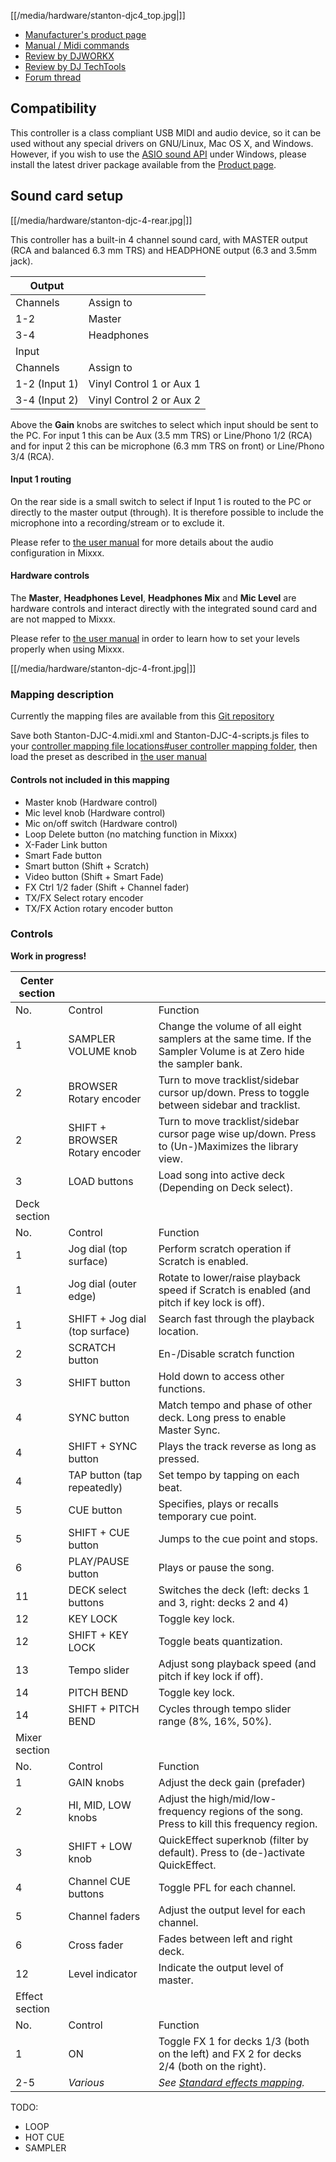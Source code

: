[[/media/hardware/stanton-djc4_top.jpg|]]

  - [Manufacturer's product
    page](http://www.stantondj.com/stanton-controllers-systems/djc4.html//)
  - [Manual / Midi
    commands](http://www.stantondj.com/pdf/products/controllers/djc4/DJC.4ManualV1.1.pdf//)
  - [Review by
    DJWORKX](https://djworx.com/review-stanton-djc-4-controller//)
  - [Review by DJ
    TechTools](https://djtechtools.com/2012/08/29/review-stanton-djc-4-controller//)
  - [Forum
    thread](https://www.mixxx.org/forums/viewtopic.php?f=7&t=6027)

## Compatibility

This controller is a class compliant USB MIDI and audio device, so it
can be used without any special drivers on GNU/Linux, Mac OS X, and
Windows. However, if you wish to use the [ASIO sound
API](http://mixxx.org/manual/latest/chapters/configuration.html#audio-api)
under Windows, please install the latest driver package available from
the [Product
page](http://www.stantondj.com/stanton-controllers-systems/djc4.html//).

## Sound card setup

[[/media/hardware/stanton-djc-4-rear.jpg|]]

This controller has a built-in 4 channel sound card, with MASTER output
(RCA and balanced 6.3 mm TRS) and HEADPHONE output (6.3 and 3.5mm jack).

| Output        |                          |
| ------------- | ------------------------ |
| Channels      | Assign to                |
| 1-2           | Master                   |
| 3-4           | Headphones               |
| Input         |                          |
| Channels      | Assign to                |
| 1-2 (Input 1) | Vinyl Control 1 or Aux 1 |
| 3-4 (Input 2) | Vinyl Control 2 or Aux 2 |

Above the **Gain** knobs are switches to select which input should be
sent to the PC. For input 1 this can be Aux (3.5 mm TRS) or Line/Phono
1/2 (RCA) and for input 2 this can be microphone (6.3 mm TRS on front)
or Line/Phono 3/4 (RCA).

#### Input 1 routing

On the rear side is a small switch to select if Input 1 is routed to the
PC or directly to the master output (through). It is therefore possible
to include the microphone into a recording/stream or to exclude it.

Please refer to [the user
manual](https://mixxx.org/manual/latest/en/chapters/example_setups.html#laptop-and-external-usb-audio-interface)
for more details about the audio configuration in Mixxx.

#### Hardware controls

The **Master**, **Headphones Level**, **Headphones Mix** and **Mic
Level** are hardware controls and interact directly with the integrated
sound card and are not mapped to Mixxx.

Please refer to [the user
manual](https://mixxx.org/manual/latest/en/chapters/djing_with_mixxx.html#djing-gain-staging)
in order to learn how to set your levels properly when using Mixxx.

[[/media/hardware/stanton-djc-4-front.jpg|]]

### Mapping description

Currently the mapping files are available from this [Git
repository](https://github.com/nuess0r/mixxx/tree/Stanton-DJC.4/res/controllers//)

Save both Stanton-DJC-4.midi.xml and Stanton-DJC-4-scripts.js files to
your [controller mapping file locations\#user controller mapping
folder](controller%20mapping%20file%20locations#user%20controller%20mapping%20folder),
then load the preset as described in [the user
manual](https://mixxx.org/manual/latest/en/chapters/controlling_mixxx.html#using-midi-hid-controllers)

#### Controls not included in this mapping

  - Master knob (Hardware control)
  - Mic level knob (Hardware control)
  - Mic on/off switch (Hardware control)
  - Loop Delete button (no matching function in Mixxx)
  - X-Fader Link button
  - Smart Fade button
  - Smart button (Shift + Scratch)
  - Video button (Shift + Smart Fade)
  - FX Ctrl 1/2 fader (Shift + Channel fader)
  - TX/FX Select rotary encoder
  - TX/FX Action rotary encoder button

### Controls

**Work in progress\!**

| Center section |                                |                                                                                                                   |
| -------------- | ------------------------------ | ----------------------------------------------------------------------------------------------------------------- |
| No.            | Control                        | Function                                                                                                          |
| 1              | SAMPLER VOLUME knob            | Change the volume of all eight samplers at the same time. If the Sampler Volume is at Zero hide the sampler bank. |
| 2              | BROWSER Rotary encoder         | Turn to move tracklist/sidebar cursor up/down. Press to toggle between sidebar and tracklist.                     |
| 2              | SHIFT + BROWSER Rotary encoder | Turn to move tracklist/sidebar cursor page wise up/down. Press to (Un-)Maximizes the library view.                |
| 3              | LOAD buttons                   | Load song into active deck (Depending on Deck select).                                                            |
| Deck section   |                                |                                                                                                                   |
| No.            | Control                        | Function                                                                                                          |
| 1              | Jog dial (top surface)         | Perform scratch operation if Scratch is enabled.                                                                  |
| 1              | Jog dial (outer edge)          | Rotate to lower/raise playback speed if Scratch is enabled (and pitch if key lock is off).                        |
| 1              | SHIFT + Jog dial (top surface) | Search fast through the playback location.                                                                        |
| 2              | SCRATCH button                 | En-/Disable scratch function                                                                                      |
| 3              | SHIFT button                   | Hold down to access other functions.                                                                              |
| 4              | SYNC button                    | Match tempo and phase of other deck. Long press to enable Master Sync.                                            |
| 4              | SHIFT + SYNC button            | Plays the track reverse as long as pressed.                                                                       |
| 4              | TAP button (tap repeatedly)    | Set tempo by tapping on each beat.                                                                                |
| 5              | CUE button                     | Specifies, plays or recalls temporary cue point.                                                                  |
| 5              | SHIFT + CUE button             | Jumps to the cue point and stops.                                                                                 |
| 6              | PLAY/PAUSE button              | Plays or pause the song.                                                                                          |
| 11             | DECK select buttons            | Switches the deck (left: decks 1 and 3, right: decks 2 and 4)                                                     |
| 12             | KEY LOCK                       | Toggle key lock.                                                                                                  |
| 12             | SHIFT + KEY LOCK               | Toggle beats quantization.                                                                                        |
| 13             | Tempo slider                   | Adjust song playback speed (and pitch if key lock if off).                                                        |
| 14             | PITCH BEND                     | Toggle key lock.                                                                                                  |
| 14             | SHIFT + PITCH BEND             | Cycles through tempo slider range (8%, 16%, 50%).                                                                 |
| Mixer section  |                                |                                                                                                                   |
| No.            | Control                        | Function                                                                                                          |
| 1              | GAIN knobs                     | Adjust the deck gain (prefader)                                                                                   |
| 2              | HI, MID, LOW knobs             | Adjust the high/mid/low-frequency regions of the song. Press to kill this frequency region.                       |
| 3              | SHIFT + LOW knob               | QuickEffect superknob (filter by default). Press to (de-)activate QuickEffect.                                    |
| 4              | Channel CUE buttons            | Toggle PFL for each channel.                                                                                      |
| 5              | Channel faders                 | Adjust the output level for each channel.                                                                         |
| 6              | Cross fader                    | Fades between left and right deck.                                                                                |
| 12             | Level indicator                | Indicate the output level of master.                                                                              |
| Effect section |                                |                                                                                                                   |
| No.            | Control                        | Function                                                                                                          |
| 1              | ON                             | Toggle FX 1 for decks 1/3 (both on the left) and FX 2 for decks 2/4 (both on the right).                          |
| 2-5            | *Various*                      | *See [Standard effects mapping](standard_effects_mapping).*                                                       |

TODO:

  - LOOP
  - HOT CUE
  - SAMPLER
